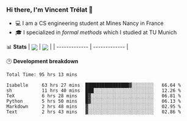 ### Hi there, I'm Vincent Trélat 👋
 - 💻 I am a CS engineering student at Mines Nancy in France
 - 🎓 I specialized in *formal methods* which I studied at TU Munich

📊 **Stats**
| <img align="center" src="https://readme-stats.clckblog.space/api?username=VTrelat&show_icons=true&include_all_commits=true&theme=tokyonight&hide_border=true" /> | <img align="center" src="https://readme-stats.clckblog.space/api/top-langs/?username=VTrelat&layout=compact&theme=tokyonight&hide_border=true&exclude_repo=ElevatorSimulator" /> |
| ------------- | ------------- |

🕑 **Development breakdown**
<!--START_SECTION:waka-->

```text
Total Time: 95 hrs 13 mins

Isabelle     63 hrs 27 mins  ████████████████▓░░░░░░░░   66.64 %
sh           11 hrs 40 mins  ███░░░░░░░░░░░░░░░░░░░░░░   12.26 %
TeX          6 hrs 28 mins   █▓░░░░░░░░░░░░░░░░░░░░░░░   06.81 %
Python       5 hrs 50 mins   █▓░░░░░░░░░░░░░░░░░░░░░░░   06.13 %
Markdown     2 hrs 48 mins   ▓░░░░░░░░░░░░░░░░░░░░░░░░   02.95 %
Text         2 hrs 43 mins   ▓░░░░░░░░░░░░░░░░░░░░░░░░   02.86 %
```

<!--END_SECTION:waka-->
